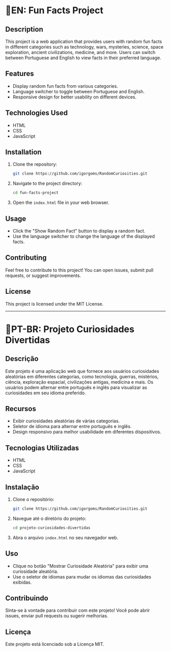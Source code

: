 # 🍔EN: Fun Facts Project

## Description

This project is a web application that provides users with random fun facts in different categories such as technology, wars, mysteries, science, space exploration, ancient civilizations, medicine, and more. Users can switch between Portuguese and English to view facts in their preferred language.

## Features

- Display random fun facts from various categories.
- Language switcher to toggle between Portuguese and English.
- Responsive design for better usability on different devices.

## Technologies Used

- HTML
- CSS
- JavaScript

## Installation

1. Clone the repository:
   ```bash
   git clone https://github.com/igorgoms/RandomCuriosities.git
   ```
2. Navigate to the project directory:
   ```bash
   cd fun-facts-project
   ```
3. Open the `index.html` file in your web browser.

## Usage

- Click the "Show Random Fact" button to display a random fact.
- Use the language switcher to change the language of the displayed facts.

## Contributing

Feel free to contribute to this project! You can open issues, submit pull requests, or suggest improvements.

## License

This project is licensed under the MIT License.

---

# 🍕PT-BR: Projeto Curiosidades Divertidas

## Descrição

Este projeto é uma aplicação web que fornece aos usuários curiosidades aleatórias em diferentes categorias, como tecnologia, guerras, mistérios, ciência, exploração espacial, civilizações antigas, medicina e mais. Os usuários podem alternar entre português e inglês para visualizar as curiosidades em seu idioma preferido.

## Recursos

- Exibir curiosidades aleatórias de várias categorias.
- Seletor de idioma para alternar entre português e inglês.
- Design responsivo para melhor usabilidade em diferentes dispositivos.

## Tecnologias Utilizadas

- HTML
- CSS
- JavaScript

## Instalação

1. Clone o repositório:
   ```bash
   git clone https://github.com/igorgoms/RandomCuriosities.git
   ```
2. Navegue até o diretório do projeto:
   ```bash
   cd projeto-curiosidades-divertidas
   ```
3. Abra o arquivo `index.html` no seu navegador web.

## Uso

- Clique no botão "Mostrar Curiosidade Aleatória" para exibir uma curiosidade aleatória.
- Use o seletor de idiomas para mudar os idiomas das curiosidades exibidas.

## Contribuindo

Sinta-se à vontade para contribuir com este projeto! Você pode abrir issues, enviar pull requests ou sugerir melhorias.

## Licença

Este projeto está licenciado sob a Licença MIT.